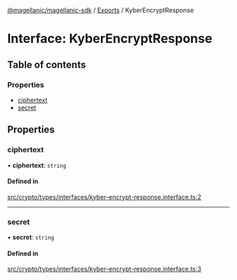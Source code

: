[@magellanic/magellanic-sdk](../README.md) / [Exports](../modules.md) / KyberEncryptResponse

# Interface: KyberEncryptResponse

## Table of contents

### Properties

- [ciphertext](KyberEncryptResponse.md#ciphertext)
- [secret](KyberEncryptResponse.md#secret)

## Properties

### ciphertext

• **ciphertext**: `string`

#### Defined in

[src/crypto/types/interfaces/kyber-encrypt-response.interface.ts:2](https://github.com/Magellanic-AI/magellanic-sdk-nodejs/blob/0e4ce76/src/crypto/types/interfaces/kyber-encrypt-response.interface.ts#L2)

___

### secret

• **secret**: `string`

#### Defined in

[src/crypto/types/interfaces/kyber-encrypt-response.interface.ts:3](https://github.com/Magellanic-AI/magellanic-sdk-nodejs/blob/0e4ce76/src/crypto/types/interfaces/kyber-encrypt-response.interface.ts#L3)
